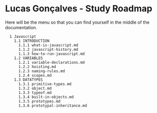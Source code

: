 # Lucas Gonçalves - Study Roadmap

Here will be the menu so that you can find yourself in the middle of the documentation.

```
  1 Javascript
    1.1 INTRODUCTION
      1.1.1 what-is-javascript.md
      1.1.2 javascript-history.md
      1.1.3 how-to-run-javascript.md
    1.2 VARIABLES
      1.2.1 variable-declarations.md
      1.2.2 hoisting.md
      1.2.3 naming-rules.md
      1.2.4 scopes.md
    1.3 DATATYPES
      1.3.1 primitive-types.md
      1.3.2 object.md
      1.3.3 typeof.md
      1.3.4 built-in-objects.md
      1.3.5 prototypes.md
      1.3.6 prototypal-inheritance.md
```

